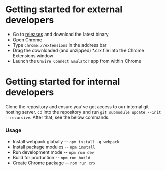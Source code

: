 # Getting started for external developers
* Go to [releases](https://github.com/unwire/connect-emulator/releases) and download the latest binary
* Open Chrome
* Type `chrome://extensions` in the address bar
* Drag the downloaded (and unzipped) *.crx file into the Chrome Extensions window
* Launch the `Unwire Connect Emulator` app from within Chrome

# Getting started for internal developers
Clone the repository and ensure you've got access to our internal git hosting server. `cd` into the repository and run `git submodule update --init --recursive`. After that, see the below commands.

### Usage
* Install webpack globally -- `npm install -g webpack`
* Install package modules -- `npm install`
* Run development mode -- `npm run dev`
* Build for production -- `npm run build`
* Create Chrome package -- `npm run crx`
